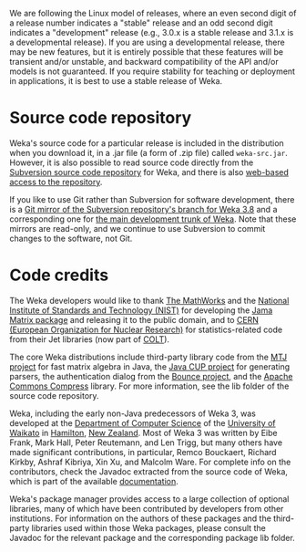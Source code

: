 We are following the Linux model of releases, where an even second
digit of a release number indicates a "stable" release and an odd
second digit indicates a "development" release (e.g., 3.0.x is a
stable release and 3.1.x is a developmental release). If you are
using a developmental release, there may be new features, but it is
entirely possible that these features will be transient and/or
unstable, and backward compatibility of the API and/or models is not
guaranteed. If you require stability for teaching or deployment in
applications, it is best to use a stable release of Weka.

# Source code repository

Weka's source code for a particular release is included in the
distribution when you download it, in a .jar file (a form of .zip
file) called `weka-src.jar`. However, it is also possible to read source
code directly from the [Subversion source code
repository](subversion.md) for Weka, and there is also [web-based
access to the repository](https://svn.cms.waikato.ac.nz/svn/weka/). 

If you like to use Git rather than Subversion for software
development, there is a [Git mirror of the Subversion repository's
branch for Weka 3.8](https://github.com/Waikato/weka-3.8) and a
corresponding one for [the main development trunk of
Weka](https://github.com/Waikato/weka-trunk). Note that these mirrors
are read-only, and we continue to use Subversion to commit changes to
the software, not Git.

# Code credits

The Weka developers would like to thank [The
MathWorks](http://www.mathworks.com/) and the [National Institute of
Standards and Technology (NIST)](http://www.nist.gov/) for developing
the [Jama Matrix package](http://math.nist.gov/javanumerics/jama/) and
releasing it to the public domain, and to [CERN (European Organization
for Nuclear Research)](http://www.cern.ch/) for statistics-related
code from their Jet libraries (now part of
[COLT](http://dsd.lbl.gov/~hoschek/colt/)).

The core Weka distributions include third-party library code from the
[MTJ project](https://github.com/fommil/matrix-toolkits-java) for fast
matrix algebra in Java, the [Java CUP
project](http://www2.cs.tum.edu/projects/cup/index.php) for generating
parsers, the authentication dialog from the [Bounce
project](http://www.edankert.com/bounce/index.html), and the [Apache
Commons Compress](http://commons.apache.org/proper/commons-compress/)
library. For more information, see the lib folder of the source code
repository.

Weka, including the early non-Java predecessors of Weka 3, was
developed at the [Department of Computer
Science](https://www.cs.waikato.ac.nz/) of the [University of
Waikato](https://www.waikato.ac.nz) in
[Hamilton](https://en.wikipedia.org/wiki/Hamilton,_New_Zealand), [New
Zealand](https://en.wikipedia.org/wiki/New_Zealand). Most of Weka 3
was written by Eibe Frank, Mark Hall, Peter Reutemann, and Len Trigg,
but many others have made significant contributions, in particular,
Remco Bouckaert, Richard Kirkby, Ashraf Kibriya, Xin Xu, and Malcolm
Ware. For complete info on the contributors, check the Javadoc
extracted from the source code of Weka, which is part of the available
[documentation](documentation.md).

Weka's package manager provides access to a large collection of
optional libraries, many of which have been contributed by developers
from other institutions. For information on the authors of these
packages and the third-party libraries used within those Weka
packages, please consult the Javadoc for the relevant package and the
corresponding package lib folder.